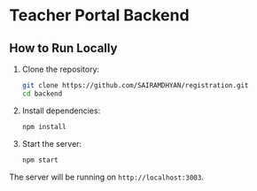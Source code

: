 # Teacher Portal Backend

## How to Run Locally

1. Clone the repository:
   ```bash
   git clone https://github.com/SAIRAMDHYAN/registration.git
   cd backend
   ```

2. Install dependencies:
   ```bash
   npm install
   ```

3. Start the server:
   ```bash
   npm start
   ```

The server will be running on `http://localhost:3003`.
